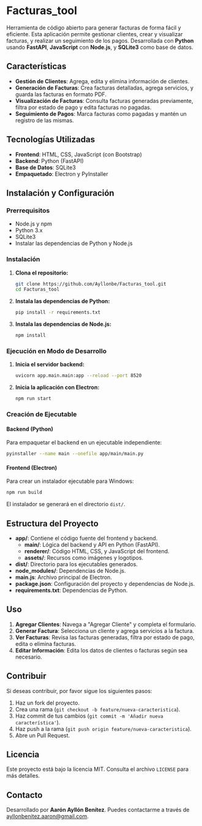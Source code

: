 # Facturas_tool

Herramienta de código abierto para generar facturas de forma fácil y eficiente. Esta aplicación permite gestionar clientes, crear y visualizar facturas, y realizar un seguimiento de los pagos. Desarrollada con **Python** usando **FastAPI**, **JavaScript** con **Node.js**, y **SQLite3** como base de datos.

## Características

- **Gestión de Clientes**: Agrega, edita y elimina información de clientes.
- **Generación de Facturas**: Crea facturas detalladas, agrega servicios, y guarda las facturas en formato PDF.
- **Visualización de Facturas**: Consulta facturas generadas previamente, filtra por estado de pago y edita facturas no pagadas.
- **Seguimiento de Pagos**: Marca facturas como pagadas y mantén un registro de las mismas.

## Tecnologías Utilizadas

- **Frontend**: HTML, CSS, JavaScript (con Bootstrap)
- **Backend**: Python (FastAPI)
- **Base de Datos**: SQLite3
- **Empaquetado**: Electron y PyInstaller

## Instalación y Configuración

### Prerrequisitos

- Node.js y npm
- Python 3.x
- SQLite3
- Instalar las dependencias de Python y Node.js

### Instalación

1. **Clona el repositorio:**

   ```bash
   git clone https://github.com/Ayllonbe/Facturas_tool.git
   cd Facturas_tool
   ```

2. **Instala las dependencias de Python:**

   ```bash
   pip install -r requirements.txt
   ```

3. **Instala las dependencias de Node.js:**

   ```bash
   npm install
   ```

### Ejecución en Modo de Desarrollo

1. **Inicia el servidor backend:**

   ```bash
   uvicorn app.main.main:app --reload --port 8520
   ```

2. **Inicia la aplicación con Electron:**

   ```bash
   npm run start
   ```

### Creación de Ejecutable

#### Backend (Python)

Para empaquetar el backend en un ejecutable independiente:

```bash
pyinstaller --name main --onefile app/main/main.py
```

#### Frontend (Electron)

Para crear un instalador ejecutable para Windows:

```bash
npm run build
```

El instalador se generará en el directorio `dist/`.

## Estructura del Proyecto

- **app/**: Contiene el código fuente del frontend y backend.
  - **main/**: Lógica del backend y API en Python (FastAPI).
  - **renderer/**: Código HTML, CSS, y JavaScript del frontend.
  - **assets/**: Recursos como imágenes y logotipos.
- **dist/**: Directorio para los ejecutables generados.
- **node_modules/**: Dependencias de Node.js.
- **main.js**: Archivo principal de Electron.
- **package.json**: Configuración del proyecto y dependencias de Node.js.
- **requirements.txt**: Dependencias de Python.

## Uso

1. **Agregar Clientes**: Navega a "Agregar Cliente" y completa el formulario.
2. **Generar Factura**: Selecciona un cliente y agrega servicios a la factura.
3. **Ver Facturas**: Revisa las facturas generadas, filtra por estado de pago, edita o elimina facturas.
4. **Editar Información**: Edita los datos de clientes o facturas según sea necesario.

## Contribuir

Si deseas contribuir, por favor sigue los siguientes pasos:

1. Haz un fork del proyecto.
2. Crea una rama (`git checkout -b feature/nueva-caracteristica`).
3. Haz commit de tus cambios (`git commit -m 'Añadir nueva característica'`).
4. Haz push a la rama (`git push origin feature/nueva-caracteristica`).
5. Abre un Pull Request.

## Licencia

Este proyecto está bajo la licencia MIT. Consulta el archivo `LICENSE` para más detalles.

## Contacto

Desarrollado por **Aarón Ayllón Benítez**. Puedes contactarme a través de [ayllonbenitez.aaron@gmail.com](mailto:ayllonbenitez.aaron@gmail.com).
